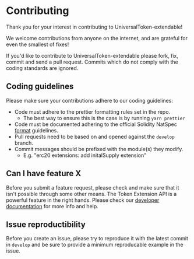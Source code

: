 # Contributing

Thank you for your interest in contributing to UniversalToken-extendable!

We welcome contributions from anyone on the internet, and are grateful for even the
smallest of fixes!

If you'd like to contribute to UniversalToken-extendable please fork, fix, commit and
send a pull request. Commits which do not comply with the coding standards
are ignored.

## Coding guidelines

Please make sure your contributions adhere to our coding guidelines:

 * Code must adhere to the prettier formatting rules set in the repo. 
   * The best way to ensure this is the case is by running `yarn prettier`
 * Code must be documented adhering to the official Solidity NatSpec
[format](https://docs.soliditylang.org/en/v0.8.14/natspec-format.html) guidelines.
 * Pull requests need to be based on and opened against the `develop` branch.
 * Commit messages should be prefixed with the module(s) they modify.
   * E.g. "erc20 extensions: add initalSupply extension"

## Can I have feature X

Before you submit a feature request, please check and make sure that it isn't
possible through some other means. The Token Extension API is a powerful
feature in the right hands. Please check our
[developer documentation](#) for more info
and help.

## Issue reproductibility

Before you create an issue, please try to reproduce it with the latest commit in `develop` and be sure to provide a minimum reproducable example in the issue.